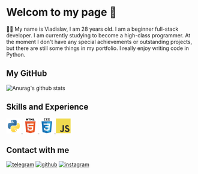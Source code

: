 # Welcom to my page 👋

👨‍💻 My name is Vladislav, I am 28 years old. I am a beginner full-stack developer. I am currently studying to become a high-class programmer. At the moment I don't have any special achievements or outstanding projects, but there are still some things in my portfolio. I really enjoy writing code in Python.

## My GitHub

![Anurag's github stats](https://github-readme-stats.vercel.app/api?username=aneojkeee&show_icons=true&theme=radical) <br/>

## Skills and Experience

<a href="https://www.python.org" target="_blank"> <img src="https://raw.githubusercontent.com/devicons/devicon/master/icons/python/python-original.svg" alt="python" width="40" height="40"/> </a> <a href="https://www.w3.org/html/" target="_blank"> <img src="https://raw.githubusercontent.com/devicons/devicon/master/icons/html5/html5-original-wordmark.svg" alt="html5" width="40" height="40"/> </a>  <a href="https://www.w3schools.com/css/" target="_blank"> <img src="https://raw.githubusercontent.com/devicons/devicon/master/icons/css3/css3-original-wordmark.svg" alt="css3" width="40" height="40"/> </a> <a href="https://developer.mozilla.org/en-US/docs/Web/JavaScript" target="_blank"> <img src="https://raw.githubusercontent.com/devicons/devicon/master/icons/javascript/javascript-original.svg" alt="javascript" width="40" height="40"/> </a>



## Contact with me

[<img src='https://cdn.jsdelivr.net/npm/simple-icons@3.0.1/icons/telegram.svg' alt='telegram' height='40'>](https://t.me/vladislavmashin)   [<img src='https://cdn.jsdelivr.net/npm/simple-icons@3.0.1/icons/github.svg' alt='github' height='40'>](https://github.com/aneojkeee)  [<img src='https://cdn.jsdelivr.net/npm/simple-icons@3.0.1/icons/instagram.svg' alt='instagram' height='40'>](https://www.instagram.com/mshvld_/)  
